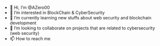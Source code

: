 - 👋 Hi, I’m @AZero00
- 👀 I’m interested in BlockChain & CyberSecurity
- 🌱 I’m currently learning new stuffs about web security and blockchain development
- 💞️ I’m looking to collaborate on projects that are related to cybersecurity (web security)
- 📫 How to reach me

<!---
AZero00/AZero00 is a ✨ special ✨ repository because its `README.md` (this file) appears on your GitHub profile.
You can click the Preview link to take a look at your changes.
--->
